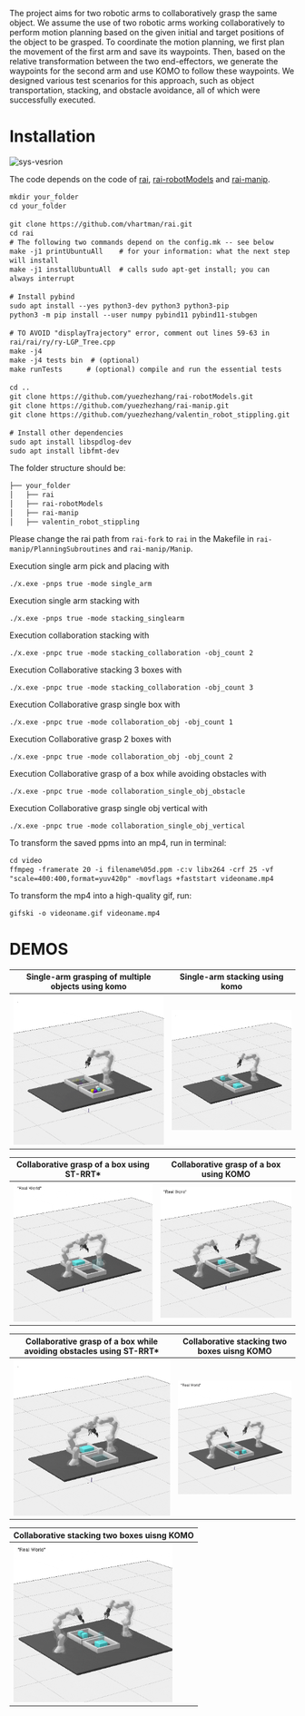 The project aims for two robotic arms to collaboratively grasp the same object.
We assume the use of two robotic arms working collaboratively to perform motion planning based on the given initial and target positions of the object to be grasped. 
To coordinate the motion planning, we first plan the movement of the first arm and save its waypoints. Then, based on the relative transformation between the two end-effectors, we generate the waypoints for the second arm and use KOMO to follow these waypoints. We designed various test scenarios for this approach, such as object transportation, stacking, and obstacle avoidance, all of which were successfully executed. 

# Installation 
![sys-vesrion](https://img.shields.io/badge/Ubuntu-20.04-blue)

The code depends on the code of [rai](https://github.com/vhartman/rai), [rai-robotModels](https://github.com/vhartman/rai-robotModels) and [rai-manip](https://github.com/vhartman/rai-manip).

```
mkdir your_folder
cd your_folder

git clone https://github.com/vhartman/rai.git
cd rai
# The following two commands depend on the config.mk -- see below
make -j1 printUbuntuAll    # for your information: what the next step will install
make -j1 installUbuntuAll  # calls sudo apt-get install; you can always interrupt

# Install pybind
sudo apt install --yes python3-dev python3 python3-pip
python3 -m pip install --user numpy pybind11 pybind11-stubgen

# TO AVOID "displayTrajectory" error, comment out lines 59-63 in rai/rai/ry/ry-LGP_Tree.cpp
make -j4
make -j4 tests bin  # (optional) 
make runTests      # (optional) compile and run the essential tests

cd ..
git clone https://github.com/yuezhezhang/rai-robotModels.git
git clone https://github.com/yuezhezhang/rai-manip.git 
git clone https://github.com/yuezhezhang/valentin_robot_stippling.git

# Install other dependencies
sudo apt install libspdlog-dev
sudo apt install libfmt-dev
```

The folder structure should be:
```
├── your_folder
│   ├── rai
│   ├── rai-robotModels
│   ├── rai-manip
│   ├── valentin_robot_stippling
```

Please change the rai path from `rai-fork` to `rai` in the Makefile in `rai-manip/PlanningSubroutines` and `rai-manip/Manip`.

Execution single arm pick and placing with
```
./x.exe -pnps true -mode single_arm

```

Execution single arm stacking with
```
./x.exe -pnps true -mode stacking_singlearm
```
Execution collaboration stacking with
```
./x.exe -pnpc true -mode stacking_collaboration -obj_count 2
```

Execution Collaborative stacking 3 boxes with
```
./x.exe -pnpc true -mode stacking_collaboration -obj_count 3
```

Execution Collaborative grasp single box with
```
./x.exe -pnpc true -mode collaboration_obj -obj_count 1
```

Execution Collaborative grasp 2 boxes with
```
./x.exe -pnpc true -mode collaboration_obj -obj_count 2
```

Execution Collaborative grasp of a box while avoiding obstacles with
```
./x.exe -pnpc true -mode collaboration_single_obj_obstacle
```
Execution Collaborative grasp single obj vertical with
```
./x.exe -pnpc true -mode collaboration_single_obj_vertical
```

To transform the saved ppms into an mp4, run in terminal:
```
cd video
ffmpeg -framerate 20 -i filename%05d.ppm -c:v libx264 -crf 25 -vf "scale=400:400,format=yuv420p" -movflags +faststart videoname.mp4
```
To transform the mp4 into a high-quality gif, run:
```
gifski -o videoname.gif videoname.mp4
```

# DEMOS

| Single-arm grasping of multiple objects using komo |Single-arm stacking using komo|
|---|---|
<img src="./video/bin_picking/single_arm.gif" alt="005" style="zoom: 70%;" /> |<img src="./video/bin_picking/stacking_single_arm.gif" alt="005" style="zoom: 70%;" />

| Collaborative grasp of a box using ST-RRT* | Collaborative grasp of a box using KOMO|
|---|---|
<img src="./video/bin_picking/cooperation_1.gif" alt="005" style="zoom: 70%;" /> | <img src="./video/bin_picking/collaboration_1.gif" alt="005" style="zoom: 70%;" />

| Collaborative grasp of a box while avoiding obstacles using ST-RRT* |Collaborative stacking two boxes uisng KOMO|
|---|---|
<img src="./video/bin_picking/cooperation_4.gif" alt="005" style="zoom: 70%;" /> |<img src="./video/bin_picking/collaboration_2.gif" alt="005" style="zoom: 70%;" /> 

|Collaborative stacking two boxes uisng KOMO|
|---|
<img src="./video/bin_picking/stacking_co_3.gif" alt="005" style="zoom: 70%;" /> |<img src="./video/bin_picking/stacking_co.gif" alt="005" 